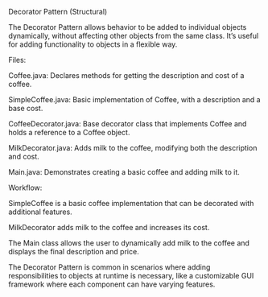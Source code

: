 Decorator Pattern (Structural)

The Decorator Pattern allows behavior to be added to individual objects dynamically, without affecting other objects from the same class. It’s useful for adding
functionality to objects in a flexible way.

Files:

Coffee.java: Declares methods for getting the description and cost of a coffee.

SimpleCoffee.java: Basic implementation of Coffee, with a description and a base cost.

CoffeeDecorator.java: Base decorator class that implements Coffee and holds a reference to a Coffee object.

MilkDecorator.java: Adds milk to the coffee, modifying both the description and cost.

Main.java: Demonstrates creating a basic coffee and adding milk to it.

Workflow:

SimpleCoffee is a basic coffee implementation that can be decorated with additional features.

MilkDecorator adds milk to the coffee and increases its cost.

The Main class allows the user to dynamically add milk to the coffee and displays the final description and price.

The Decorator Pattern is common in scenarios where adding responsibilities to objects at runtime is necessary, like a customizable GUI framework where each component
can have varying features.
